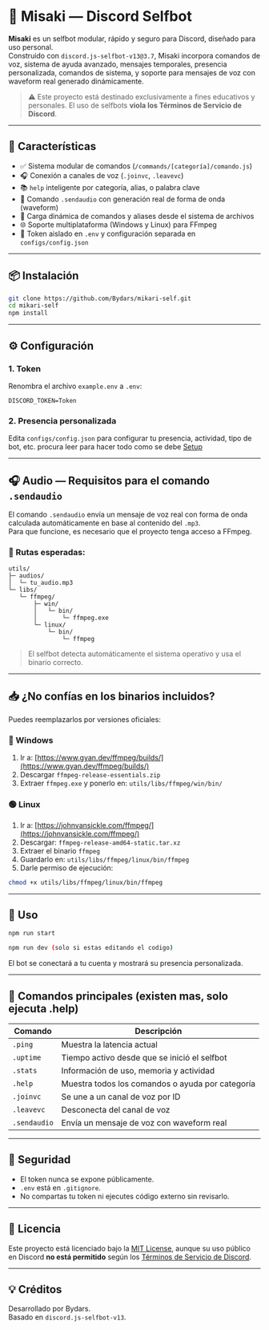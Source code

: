# 💠 Misaki — Discord Selfbot

**Misaki** es un selfbot modular, rápido y seguro para Discord, diseñado para uso personal.  
Construido con `discord.js-selfbot-v13@3.7`, Misaki incorpora comandos de voz, sistema de ayuda avanzado, mensajes temporales, presencia personalizada, comandos de sistema, y soporte para mensajes de voz con waveform real generado dinámicamente.

> ⚠️ Este proyecto está destinado exclusivamente a fines educativos y personales. El uso de selfbots **viola los Términos de Servicio de Discord**.

---

## 🚀 Características

- ✅ Sistema modular de comandos (`/commands/[categoría]/comando.js`)
- 🎧 Conexión a canales de voz (`.joinvc`, `.leavevc`)
- 📚 `help` inteligente por categoría, alias, o palabra clave
- 🎤 Comando `.sendaudio` con generación real de forma de onda (waveform)
- 🧠 Carga dinámica de comandos y aliases desde el sistema de archivos
- 🌐 Soporte multiplataforma (Windows y Linux) para FFmpeg
- 🔐 Token aislado en `.env` y configuración separada en `configs/config.json`

---

## 📦 Instalación

```bash
git clone https://github.com/Bydars/mikari-self.git
cd mikari-self
npm install
```

---

## ⚙️ Configuración

### 1. Token

Renombra el archivo `example.env` a `.env`:

```env
DISCORD_TOKEN=Token
```

### 2. Presencia personalizada

Edita `configs/config.json` para configurar tu presencia, actividad, tipo de bot, etc. procura leer para hacer todo como se debe [Setup](configs/README.md)

---

## 🎧 Audio — Requisitos para el comando `.sendaudio`

El comando `.sendaudio` envía un mensaje de voz real con forma de onda calculada automáticamente en base al contenido del `.mp3`.  
Para que funcione, es necesario que el proyecto tenga acceso a FFmpeg.

### 📂 Rutas esperadas:

```
utils/
├─ audios/
│  └─ tu_audio.mp3
└─ libs/
   └─ ffmpeg/
       ├─ win/
       │   └─ bin/
       │       └─ ffmpeg.exe
       └─ linux/
           └─ bin/
               └─ ffmpeg
```

> El selfbot detecta automáticamente el sistema operativo y usa el binario correcto.

---

## 📥 ¿No confías en los binarios incluidos?

Puedes reemplazarlos por versiones oficiales:

### 🔵 Windows

1. Ir a: [https://www.gyan.dev/ffmpeg/builds/](https://www.gyan.dev/ffmpeg/builds/)
2. Descargar `ffmpeg-release-essentials.zip`
3. Extraer `ffmpeg.exe` y ponerlo en: `utils/libs/ffmpeg/win/bin/`

### 🟢 Linux

1. Ir a: [https://johnvansickle.com/ffmpeg/](https://johnvansickle.com/ffmpeg/)
2. Descargar: `ffmpeg-release-amd64-static.tar.xz`
3. Extraer el binario `ffmpeg`
4. Guardarlo en: `utils/libs/ffmpeg/linux/bin/ffmpeg`
5. Darle permiso de ejecución:

```bash
chmod +x utils/libs/ffmpeg/linux/bin/ffmpeg
```

---

## 🧪 Uso

```bash
npm run start 

npm run dev (solo si estas editando el codigo)
```

El bot se conectará a tu cuenta y mostrará su presencia personalizada.

---

## 🧰 Comandos principales (existen mas, solo ejecuta .help)

| Comando     | Descripción                                          |
|-------------|------------------------------------------------------|
| `.ping`     | Muestra la latencia actual                           |
| `.uptime`   | Tiempo activo desde que se inició el selfbot         |
| `.stats`    | Información de uso, memoria y actividad              |
| `.help`     | Muestra todos los comandos o ayuda por categoría     |
| `.joinvc`   | Se une a un canal de voz por ID                      |
| `.leavevc`  | Desconecta del canal de voz                          |
| `.sendaudio`| Envía un mensaje de voz con waveform real            |

---

## 🔐 Seguridad

- El token nunca se expone públicamente.
- `.env` está en `.gitignore`.
- No compartas tu token ni ejecutes código externo sin revisarlo.

---

## 📜 Licencia

Este proyecto está licenciado bajo la [MIT License](LICENSE), aunque su uso público en Discord **no está permitido** según los [Términos de Servicio de Discord](https://discord.com/terms).

---

## 💡 Créditos

Desarrollado por Bydars.  
Basado en `discord.js-selfbot-v13`.

